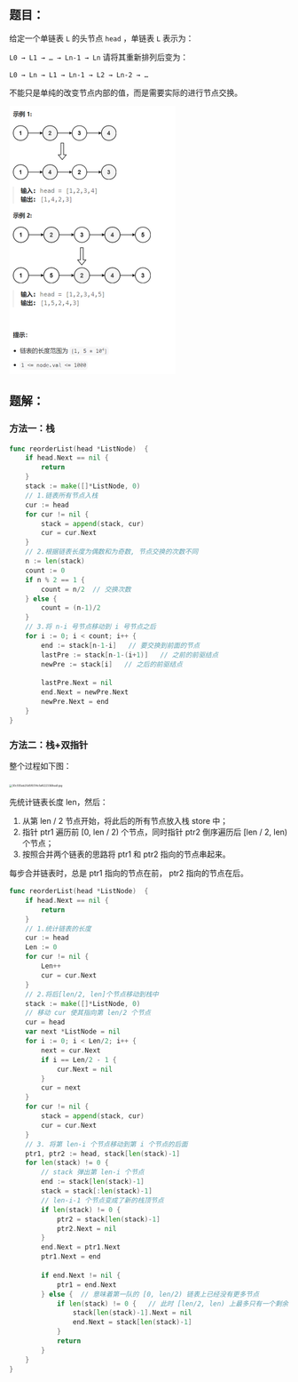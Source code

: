 ## 题目：

给定一个单链表 `L` 的头节点 `head` ，单链表 `L` 表示为：

` L0 → L1 → … → Ln-1 → Ln `
请将其重新排列后变为：

```
L0 → Ln → L1 → Ln-1 → L2 → Ln-2 → …
```

不能只是单纯的改变节点内部的值，而是需要实际的进行节点交换。

<img src="143.重排链表.assets/image-20240224125449370.png" alt="image-20240224125449370" style="zoom:50%;" />

## 题解：

### 方法一：栈

```go
func reorderList(head *ListNode)  {
    if head.Next == nil {
        return
    }
    stack := make([]*ListNode, 0)
    // 1.链表所有节点入栈
    cur := head
    for cur != nil {
        stack = append(stack, cur)
        cur = cur.Next
    }
    // 2.根据链表长度为偶数和为奇数, 节点交换的次数不同
    n := len(stack)
    count := 0
    if n % 2 == 1 {
        count = n/2  // 交换次数
    } else {
        count = (n-1)/2
    }
    // 3.将 n-i 号节点移动到 i 号节点之后
    for i := 0; i < count; i++ {
        end := stack[n-1-i]   // 要交换到前面的节点
        lastPre := stack[n-1-(i+1)]   // 之前的前驱结点
        newPre := stack[i]   // 之后的前驱结点

        lastPre.Next = nil
        end.Next = newPre.Next
        newPre.Next = end
    }
}
```

### 方法二：栈+双指针

整个过程如下图：

<img src="https://pic.leetcode-cn.com/1629123129-WhnjBt-30c555eb20d5f9314c1af6223368ea9.jpg" alt="30c555eb20d5f9314c1af6223368ea9.jpg" style="zoom: 33%;" />

先统计链表长度 len，然后：

1. 从第 len / 2 节点开始，将此后的所有节点放入栈 store 中；
2. 指针 ptr1 遍历前 [0, len / 2) 个节点，同时指针 ptr2 倒序遍历后 [len / 2, len) 个节点；
3. 按照合并两个链表的思路将 ptr1 和 ptr2 指向的节点串起来。

每步合并链表时，总是 ptr1 指向的节点在前， ptr2 指向的节点在后。

```go
func reorderList(head *ListNode)  {
    if head.Next == nil {
        return
    }
    // 1.统计链表的长度
    cur := head
    Len := 0
    for cur != nil {
        Len++
        cur = cur.Next
    }
    // 2.将后[len/2, len]个节点移动到栈中
    stack := make([]*ListNode, 0)
    // 移动 cur 使其指向第 len/2 个节点
    cur = head
    var next *ListNode = nil
    for i := 0; i < Len/2; i++ {
        next = cur.Next
        if i == Len/2 - 1 {
            cur.Next = nil
        }
        cur = next
    }
    for cur != nil {
        stack = append(stack, cur)
        cur = cur.Next
    }
    // 3. 将第 len-i 个节点移动到第 i 个节点的后面
    ptr1, ptr2 := head, stack[len(stack)-1]
    for len(stack) != 0 {
        // stack 弹出第 len-i 个节点
        end := stack[len(stack)-1]
        stack = stack[:len(stack)-1]
        // len-i-1 个节点变成了新的栈顶节点
        if len(stack) != 0 {
            ptr2 = stack[len(stack)-1]
            ptr2.Next = nil
        }
        end.Next = ptr1.Next
        ptr1.Next = end

        if end.Next != nil {   
            ptr1 = end.Next
        } else {  // 意味着第一队的 [0, len/2) 链表上已经没有更多节点
            if len(stack) != 0 {   // 此时 [len/2, len) 上最多只有一个剩余节点，将其移动到重拍链表的最后
                stack[len(stack)-1].Next = nil
                end.Next = stack[len(stack)-1]
            }
            return
        } 
    }
}
```

